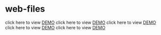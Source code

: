 # web-files

click here to view [DEMO](https://web-files.netlify.app/DE/)
click here to view [DEMO](https://web-files.netlify.app/FR/)
click here to view [DEMO](https://web-files.netlify.app/ES/)
click here to view [DEMO](https://web-files.netlify.app/UK/)
click here to view [DEMO](https://rosesros.github.io/web-files/)